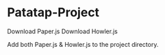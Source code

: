 # Patatap-Project

Download Paper.js 
Download Howler.js

Add both Paper.js & Howler.js to the project directory.
